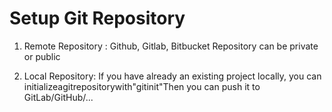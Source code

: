 # Setup Git Repository
1. Remote Repository : Github, Gitlab, Bitbucket
   Repository can be private or public

2. Local Repository: If you have already an existing project locally, you can initializeagitrepositorywith"gitinit"Then you can push it to GitLab/GitHub/...
